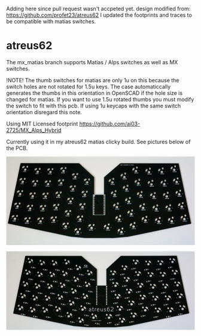 Adding here since pull request wasn't accpeted yet.
design modified from: https://github.com/profet23/atreus62 I updated the footprints and traces to be compatible with matias switches.

# atreus62
The mx_matias branch supports Matias / Alps switches as well as MX switches. 

!NOTE! The thumb switches for matias are only 1u on this because the switch holes are not rotated for 1.5u keys. The case automaticcally generates the thumbs in this orientation in OpenSCAD if the hole size is changed for matias. If you want to use 1.5u rotated thumbs you must modify the switch to fit with this pcb. If using 1u keycaps with the same switch orientation disregard this note.

Using MIT Licensed footprint https://github.com/ai03-2725/MX_Alps_Hybrid

Currently using it in my atreus62 matias clicky build. See pictures below of the PCB.


![Top of PCB](images/mx_matias_top.jpg)

![Bottom of PCB](images/mx_matias_bottom.jpg)


